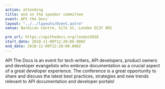 ```yaml
---
action: attending
title: and on the speaker committee
event: API the Docs
layout: "../../layouts/Event.astro"
venue: Barbican Centre, Silk St, London EC2Y 8DS

pre_url: https://apithedocs.org/london2018
start_date: 2018-11-09T12:20:00.000Z
end_date: 2018-11-09T12:20:00.000Z
---
```


API The Docs is an event for tech writers, API developers, product owners and developer evangelists who embrace documentation as a crucial aspect of a great developer experience. The conference is a great opportunity to share and discuss the latest best practices, strategies and new trends relevant to API documentation and developer portals!
